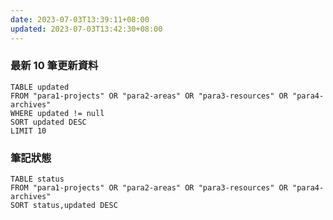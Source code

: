 ```yaml
---
date: 2023-07-03T13:39:11+08:00
updated: 2023-07-03T13:42:30+08:00
---
```


### 最新 10 筆更新資料
```dataview
TABLE updated
FROM "para1-projects" OR "para2-areas" OR "para3-resources" OR "para4-archives"
WHERE updated != null
SORT updated DESC
LIMIT 10
```

### 筆記狀態

```dataview
TABLE status
FROM "para1-projects" OR "para2-areas" OR "para3-resources" OR "para4-archives"
SORT status,updated DESC
```

